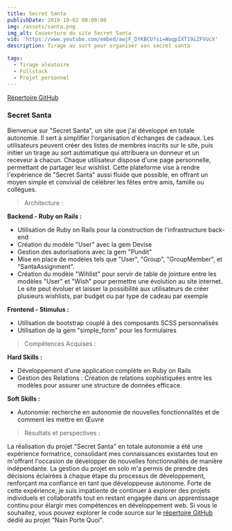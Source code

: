 ```yaml
---
title: Secret Santa
publishDate: 2019-10-02 00:00:00
img: /assets/santa.png
img_alt: Couverture du site Secret Santa
vid: 'https://www.youtube.com/embed/awjF_DYKBCU?si=WaqpIXT19iZFVUcX'
description: Tirage au sort pour organiser son secret santa

tags:
  - Tirage aléatoire
  - Fullstack
  - Projet personnel
---
```


<a href="https://github.com/ManueGI/nain-porte-quoi.git"> Répertoire GitHub</a>

### Secret Santa

Bienvenue sur "Secret Santa", un site que j'ai développé en totale autonomie. Il sert à simplifier l'organisation d'échanges de cadeaux. Les utilisateurs peuvent créer des listes de membres inscrits sur le site, puis initier un tirage au sort automatique qui attribuera un donneur et un receveur à chacun. Chaque utilisateur dispose d'une page personnelle, permettant de partager leur wishlist. Cette plateforme vise à rendre l'expérience de "Secret Santa" aussi fluide que possible, en offrant un moyen simple et convivial de célébrer les fêtes entre amis, famille ou collègues.

> Architecture :

<strong>Backend - Ruby on Rails :</strong>
<ul>
  <li>Utilisation de Ruby on Rails pour la construction de l'infrastructure back-end</li>
  <li>Création du modèle "User" avec la gem Devise</li>
  <li>Gestion des autorisations avec la gem "Pundit"</li>
  <li>Mise en place de modèles tels que "User", "Group", "GroupMember", et "SantaAssignment".</li>
  <li>Création du modèle "Wihlist" pour servir de table de jointure entre les modèles "User" et "Wish" pour permettre une évolution au site internet. Le site peut évoluer et laisser la possibilité aux utilisateurs de créer plusieurs wishlists, par budget ou par type de cadeau par exemple</li>
</ul>

<strong>Frontend - Stimulus :</strong>
<ul>
  <li>Utilisation de bootstrap couplé à des composants SCSS personnalisés</li>
  <li>Utilisation de la gem "simple_form" pour les formulaires</li>
</ul>

> Compétences Acquises :

<strong>Hard Skills :</strong>
<ul>
  <li>Développement d'une application complète en Ruby on Rails</li>
  <li>Gestion des Relations : Création de relations sophistiquées entre les modèles pour assurer une structure de données efficace.</li>
</ul>

<strong>Soft Skills :</strong>
<ul>
  <li>Autonomie: recherche en autonomie de nouvelles fonctionnalités et de comment les mettre en Œuvre</li>
</ul>

> Résultats et perspectives :

La réalisation du projet "Secret Santa" en totale autonomie a été une expérience formatrice, consolidant mes connaissances existantes tout en m'offrant l'occasion de développer de nouvelles fonctionnalités de manière indépendante. La gestion du projet en solo m'a permis de prendre des décisions éclairées à chaque étape du processus de développement, renforçant ma confiance en tant que développeuse autonome. Forte de cette expérience, je suis impatiente de continuer à explorer des projets individuels et collaboratifs tout en restant engagée dans un apprentissage continu pour élargir mes compétences en développement web.
Si vous le souhaitez, vous pouvez explorer le code source sur le <a href="https://github.com/ManueGI/secret_santa.git"> répertoire GitHub</a> dédié au projet "Nain Porte Quoi".
